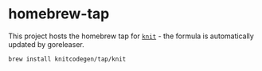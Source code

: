 # homebrew-tap
This project hosts the homebrew tap for [`knit`](https://github.com/knitcodegen/knit) - the formula is automatically updated by goreleaser.

```shell
brew install knitcodegen/tap/knit
```


